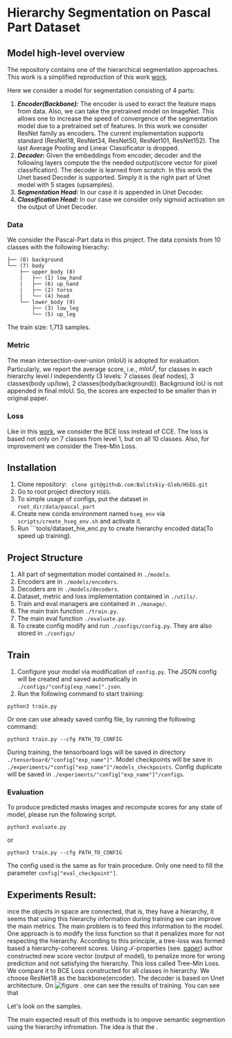 # Hierarchy Segmentation on Pascal Part Dataset
## Model high-level overview
The repository contains one of the hierarchical segmentation approaches. 
This work is a simplified reproduction of this work [work](https://arxiv.org/pdf/2203.14335.pdf).

Here we consider a model for segmentation consisting of 4 parts:
1. **_Encoder(Backbone):_**  The encoder is used to exract the feature maps from data.
Also, we can take the pretrained model on ImageNet. This allows one to increase the speed of convergence 
   of the segmentation model due to a pretrained set of features.
   In this work we consider ResNet family as encoders. The current implementation 
   supports standard (ResNet18, ResNet34, ResNet50, ResNet101, ResNet152). 
   The last Average Pooling and Linear Classificator is dropped.
2. **_Decoder:_** Given the embeddings from encoder, decoder and the following layers compute the the needed output(score vector for pixel classification). 
   The decoder is learned from scratch. In this work the Unet based Decoder is supported.
   Simply it is the right part of Unet model with 5 stages (upsamples).
3. **_Segmentation Head:_** In our case it is appended in Unet Decoder.  
4. **_Classification Head:_** In our case we consider only sigmoid activation on the output of Unet Decoder. 
### Data
We consider the Pascal-Part data in this project. The data consists from 10 classes with the following hierachy:

    ├── (0) background
    └── (7) body
        ├── upper_body (8)
        |   ├── (1) low_hand
        |   ├── (6) up_hand
        |   ├── (2) torso
        |   └── (4) head
        └── lower_body (9)
            ├── (3) low_leg
            └── (5) up_leg
The train size: 1,713 samples. 
### Metric
The mean intersection-over-union (mIoU) is adopted for evaluation. Particularly, we report
the average score, i.e., $mIoU^l$, for classes in each 
hierarchy level $l$ independently (3 levels: 7 classes (leaf nodes), 3 classes(body up/low), 2 classes(body/background)). Background IoU is not appended in final mIoU. So, the scores are expected to be smaller than in original paper. 
### Loss
Like in this [work](https://arxiv.org/pdf/2203.14335.pdf), we consider the BCE loss instead of CCE. 
The loss is based not only on 7 classes from level 1, but on all 10 classes.
Also, for improvement we consider the Tree-Min Loss.

## Installation
1. Clone repository:  ``` clone git@github.com:Balitskiy-Gleb/HSEG.git```
2. Go to root project directory ```HSEG```. 
3. To simple usage of configs, put the dataset in ```root_dir/data/pascal_part```
4. Create new conda environment named ```hseg_env``` via ```scripts/create_hseg_env.sh``` and activate it.
5. Run ```tools/dataset_hie_enc.py to create hierarchy encoded data(To speed up training).
## Project Structure 
1. All part of segmentation model contained in ```./models```. 
2. Encoders are in ```./models/encoders```. 
3. Decoders are in ```./models/decoders```.
4. Dataset, metric and loss implementation contained in ```./utils/```.
5. Train and eval managers are contained in ```./manage/```.
6. The main train function ```./train.py```.
7. The main eval function ```./evaluate.py```.
8. To create config modify and run ```./configs/config.py```. They are also stored in ```./configs/```
## Train 
1. Configure your model via modification of ```config.py```. The JSON config will be
   created and saved automatically in ```./configs/"config[exp_name]".json```.
2. Run the following command to start training: 
```
python3 train.py
```
Or one can use already saved config file, by running the following command:
```
python3 train.py --cfg PATH_TO_CONFIG
```
During training, the tensorboard logs will be saved in directory ```./tensorboard/"config["exp_name"]"```.
Model checkpoints will be save in ```./experiments/"config["exp_name"]"/models_checkpoints```.
Config duplicate will be saved in ```./experiments/"config["exp_name"]"/configs```.
### Evaluation
To produce predicted masks images and recompute scores for any state of model, please run the following script. 
```
python3 evaluate.py
```
or 
```
python3 train.py --cfg PATH_TO_CONFIG
```
The config used is the same as for train procedure. Only one need to fill the parameter ```config["eval_checkpoint"]```.
## Experiments Result: 
ince the objects in space are connected, that is, they have a hierarchy, it seems that using this hierarchy information during training we can improve the main metrics. The main problem is to feed this information to the model. One approach is to modify the loss function so that it penalizes more for not respecting the hierarchy. According to this principle, a tree-loss was formed based a hierarchy-coherent scores. Using $\mathcal{T}$-properties (see. [paper](https://www.semanticscholar.org/paper/MultiLabel-Classification-on-Tree-and-Hierarchies-Bi-Kwok/6853ac3b9a4d5fe940356e44e3cb99d84490a484])) author constructed new score vector (output of model), to penalize more for wrong prediction and not satisfying the hierarchy. This loss called Tree-Min Loss. We compare it to BCE Loss constructed for all classes in hierarchy.
We choose ResNet18 as the backbone(encoder). 
The decoder is based on Unet architecture. 
On ![figure](/HSEG/resourse/loss_train.png) . one can see the results of training. 
You can see that 

Let's look on the samples. 

The main expected result of this methods is to impove semantic segmention using the hierarchy infromation. The idea is that the . 








